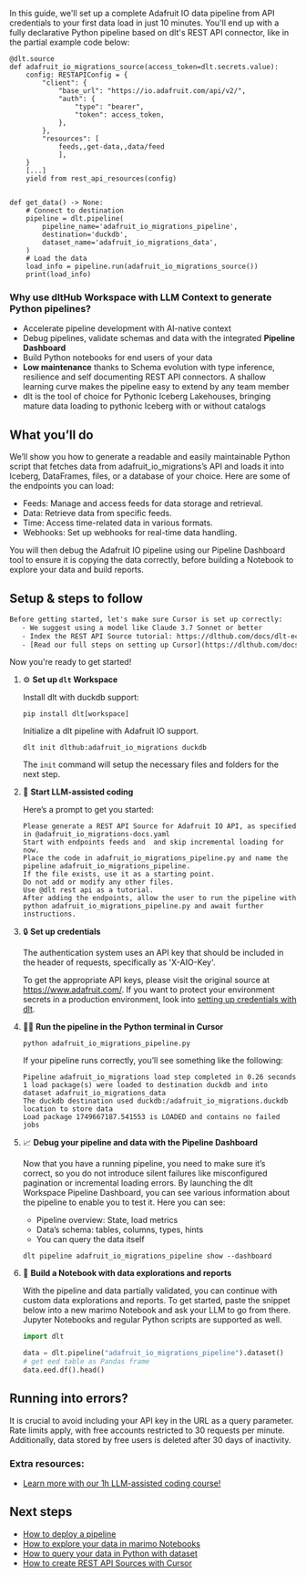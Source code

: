 In this guide, we'll set up a complete Adafruit IO data pipeline from API credentials to your first data load in just 10 minutes. You'll end up with a fully declarative Python pipeline based on dlt's REST API connector, like in the partial example code below:

```python-outcome
@dlt.source
def adafruit_io_migrations_source(access_token=dlt.secrets.value):
    config: RESTAPIConfig = {
        "client": {
            "base_url": "https://io.adafruit.com/api/v2/",
            "auth": {
                "type": "bearer",
                "token": access_token,
            },
        },
        "resources": [
            feeds,,get-data,,data/feed
            ],
    }
    [...]
    yield from rest_api_resources(config)


def get_data() -> None:
    # Connect to destination
    pipeline = dlt.pipeline(
        pipeline_name='adafruit_io_migrations_pipeline',
        destination='duckdb',
        dataset_name='adafruit_io_migrations_data', 
    )
    # Load the data
    load_info = pipeline.run(adafruit_io_migrations_source())
    print(load_info) 
```

### Why use dltHub Workspace with LLM Context to generate Python pipelines?

- Accelerate pipeline development with AI-native context
- Debug pipelines, validate schemas and data with the integrated **Pipeline Dashboard**
- Build Python notebooks for end users of your data
- **Low maintenance** thanks to Schema evolution with type inference, resilience and self documenting REST API connectors. A shallow learning curve makes the pipeline easy to extend by any team member
- dlt is the tool of choice for Pythonic Iceberg Lakehouses, bringing mature data loading to pythonic Iceberg with or without catalogs

## What you’ll do

We’ll show you how to generate a readable and easily maintainable Python script that fetches data from adafruit_io_migrations’s API and loads it into Iceberg, DataFrames, files, or a database of your choice. Here are some of the endpoints you can load:

- Feeds: Manage and access feeds for data storage and retrieval.
- Data: Retrieve data from specific feeds.
- Time: Access time-related data in various formats.
- Webhooks: Set up webhooks for real-time data handling.

You will then debug the Adafruit IO pipeline using our Pipeline Dashboard tool to ensure it is copying the data correctly, before building a Notebook to explore your data and build reports.

## Setup & steps to follow

```default
Before getting started, let's make sure Cursor is set up correctly:
   - We suggest using a model like Claude 3.7 Sonnet or better
   - Index the REST API Source tutorial: https://dlthub.com/docs/dlt-ecosystem/verified-sources/rest_api/ and add it to context as **@dlt rest api**
   - [Read our full steps on setting up Cursor](https://dlthub.com/docs/dlt-ecosystem/llm-tooling/cursor-restapi#23-configuring-cursor-with-documentation)
```

Now you're ready to get started!

1. ⚙️ **Set up `dlt` Workspace**
    
    Install dlt with duckdb support:
    ```shell
    pip install dlt[workspace]
    ```

    Initialize a dlt pipeline with Adafruit IO support.
    ```shell
    dlt init dlthub:adafruit_io_migrations duckdb
    ```

    The `init` command will setup the necessary files and folders for the next step.
    
2. 🤠 **Start LLM-assisted coding**
    
    Here’s a prompt to get you started:
    
    ```prompt
    Please generate a REST API Source for Adafruit IO API, as specified in @adafruit_io_migrations-docs.yaml 
    Start with endpoints feeds and  and skip incremental loading for now. 
    Place the code in adafruit_io_migrations_pipeline.py and name the pipeline adafruit_io_migrations_pipeline. 
    If the file exists, use it as a starting point. 
    Do not add or modify any other files. 
    Use @dlt rest api as a tutorial. 
    After adding the endpoints, allow the user to run the pipeline with python adafruit_io_migrations_pipeline.py and await further instructions.
    ```

    
3. 🔒 **Set up credentials** 
    
    The authentication system uses an API key that should be included in the header of requests, specifically as 'X-AIO-Key'.
    
    To get the appropriate API keys, please visit the original source at https://www.adafruit.com/.
    If you want to protect your environment secrets in a production environment, look into [setting up credentials with dlt](https://dlthub.com/docs/walkthroughs/add_credentials).
    
4. 🏃‍♀️ **Run the pipeline in the Python terminal in Cursor**
    
    ```shell
    python adafruit_io_migrations_pipeline.py
    ```
    
    If your pipeline runs correctly, you’ll see something like the following:
    
    ```shell
    Pipeline adafruit_io_migrations load step completed in 0.26 seconds
    1 load package(s) were loaded to destination duckdb and into dataset adafruit_io_migrations_data
    The duckdb destination used duckdb:/adafruit_io_migrations.duckdb location to store data
    Load package 1749667187.541553 is LOADED and contains no failed jobs
    ```
    
5. 📈 **Debug your pipeline and data with the Pipeline Dashboard**

    Now that you have a running pipeline, you need to make sure it’s correct, so you do not introduce silent failures like misconfigured pagination or incremental loading errors. By launching the dlt Workspace Pipeline Dashboard, you can see various information about the pipeline to enable you to test it. Here you can see:
    - Pipeline overview: State, load metrics
    - Data’s schema: tables, columns, types, hints
    - You can query the data itself
    
    ```shell
    dlt pipeline adafruit_io_migrations_pipeline show --dashboard
    ```
    
6. 🐍 **Build a Notebook with data explorations and reports**

    With the pipeline and data partially validated, you can continue with custom data explorations and reports. To get started, paste the snippet below into a new marimo Notebook and ask your LLM to go from there. Jupyter Notebooks and regular Python scripts are supported as well.

    
    ```python
    import dlt

   data = dlt.pipeline("adafruit_io_migrations_pipeline").dataset()
   # get eed table as Pandas frame
   data.eed.df().head()
    ```

## Running into errors?

It is crucial to avoid including your API key in the URL as a query parameter. Rate limits apply, with free accounts restricted to 30 requests per minute. Additionally, data stored by free users is deleted after 30 days of inactivity.

### Extra resources:

- [Learn more with our 1h LLM-assisted coding course!](https://www.youtube.com/watch?v=GGid70rnJuM)

## Next steps

- [How to deploy a pipeline](https://dlthub.com/docs/walkthroughs/deploy-a-pipeline)
- [How to explore your data in marimo Notebooks](https://dlthub.com/docs/general-usage/dataset-access/marimo)
- [How to query your data in Python with dataset](https://dlthub.com/docs/general-usage/dataset-access/dataset)
- [How to create REST API Sources with Cursor](https://dlthub.com/docs/dlt-ecosystem/llm-tooling/cursor-restapi)